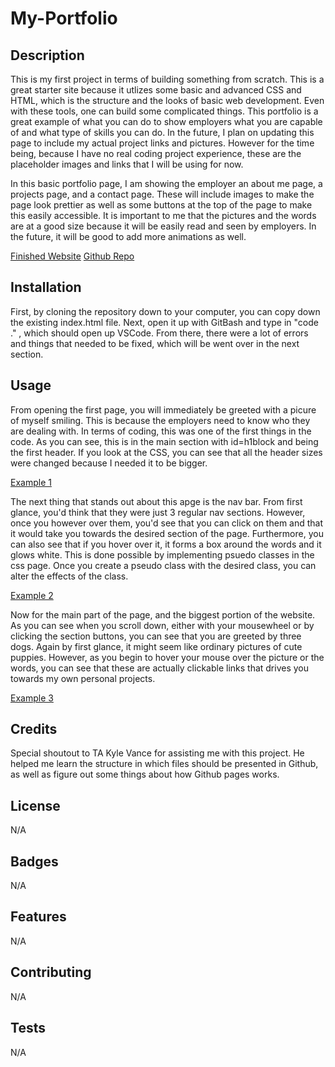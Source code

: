 # My-Portfolio

## Description 

This is my first project in terms of building something from scratch. This is a great starter site because it utlizes some basic and advanced CSS and HTML, which is the structure and the looks of basic web development. Even with these tools, one can build some complicated things. This portfolio is a great example of what you can do to show employers what you are capable of and what type of skills you can do. In the future, I plan on updating this page to include my actual project links and pictures. However for the time being, because I have no real coding project experience, these are the placeholder images and links that I will be using for now. 

In this basic portfolio page, I am showing the employer an about me page, a projects page, and a contact page. These will include images to make the page look prettier as well as some buttons at the top of the page to make this easily accessible. It is important to me that the pictures and the words are at a good size because it will be easily read and seen by employers. In the future, it will be good to add more animations as well.

[Finished Website](https://kevinhng77.github.io/My-Portfolio/)
[Github Repo](https://github.com/kevinhng77/My-Portfolio)


## Installation

First, by cloning the repository down to your computer, you can copy down the existing index.html file. Next, open it up with GitBash and type in "code ." , which should open up VSCode. From there, there were a lot of errors and things that needed to be fixed, which will be went over in the next section.


## Usage 

From opening the first page, you will immediately be greeted with a picure of myself smiling. This is because the employers need to know who they are dealing with. In terms of coding, this was one of the first things in the code. As you can see, this is in the main section with id=h1block and being the first header. If you look at the CSS, you can see that all the header sizes were changed because I needed it to be bigger.


[Example 1](./assets/example-1.png)

The next thing that stands out about this apge is the nav bar. From first glance, you'd think that they were just 3 regular nav sections. However, once you however over them, you'd see that you can click on them and that it would take you towards the desired section of the page. Furthermore, you can also see that if you hover over it, it forms a box around the words and it glows white. This is done possible by implementing psuedo classes in the css page. Once you create a pseudo class with the desired class, you can alter the effects of the class.

[Example 2](./assets/example-2.png)

Now for the main part of the page, and the biggest portion of the website. As you can see when you scroll down, either with your mousewheel or by clicking the section buttons, you can see that you are greeted by three dogs. Again by first glance, it might seem like ordinary pictures of cute puppies. However, as you begin to hover your mouse over the picture or the words, you can see that these are actually clickable links that drives you towards my own personal projects. 

[Example 3](./assets/example-3.png)


## Credits

Special shoutout to TA Kyle Vance for assisting me with this project. He helped me learn the structure in which files should be presented in Github, as well as figure out some things about how Github pages works.


## License

N/A

## Badges

N/A

## Features

N/A

## Contributing

N/A

## Tests

N/A